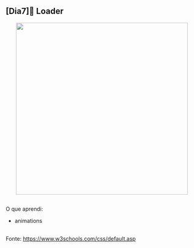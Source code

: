 ## [Dia7]🔘 Loader

<div align="center">
  <img height="450em" src="https://user-images.githubusercontent.com/99842806/161795391-ac86089a-8174-4a31-9ff9-64eeca152696.gif"/>
</div>

##

O que aprendi:

- animations


##

Fonte:
https://www.w3schools.com/css/default.asp
